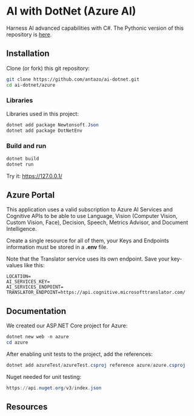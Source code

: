 # AI with DotNet (Azure AI)

Harness AI advanced capabilities with C#. The Pythonic version of this repository is [here](https://github.com/antazo/ai-python).

## Installation

Clone (or fork) this git repository:

```bash
git clone https://github.com/antazo/ai-dotnet.git
cd ai-dotnet/azure
```

### Libraries

Libraries used in this project:

```powershell
dotnet add package Newtonsoft.Json
dotnet add package DotNetEnv
```

### Build and run

```powershell
dotnet build
dotnet run
```

Try it: <https://127.0.0.1/>

## Azure Portal

This application uses a valid subscription to Azure AI Services and Cognitive APIs to be able to use Language, Vision (Computer Vision, Custom Vision, Face), Decision, Speech, Metrics Advisor, and Document Intelligence.

Create a single resource for all of them, your Keys and Endpoints information must be stored in a **.env** file.

Note that the Translator service uses its own endpoint. Save your key-values like this:

```plaintext
LOCATION=
AI_SERVICES_KEY=
AI_SERVICES_ENDPOINT=
TRANSLATOR_ENDPOINT=https://api.cognitive.microsofttranslator.com/
```

## Documentation

We created our ASP.NET Core project for Azure:

```powershell
dotnet new web -n azure
cd azure
```

After enabling unit tests to the project, add the references:

```powershell
dotnet add azureTest/azureTest.csproj reference azure/azure.csproj
```

Nuget needed for unit testing:

```powershell
https://api.nuget.org/v3/index.json
```

## Resources
